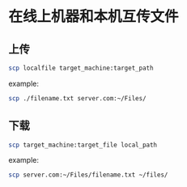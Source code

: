 # 在线上机器和本机互传文件

## 上传

```bash
scp localfile target_machine:target_path
```

example:

```bash
scp ./filename.txt server.com:~/Files/
```

## 下载

```bash
scp target_machine:target_file local_path
```

example:

```bash
scp server.com:~/Files/filename.txt ~/files/
```